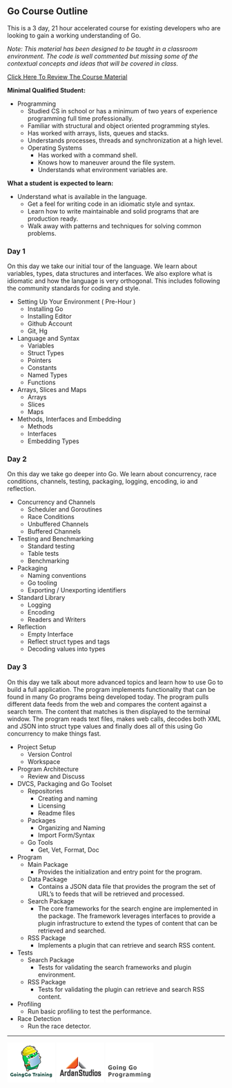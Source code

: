 ## Go Course Outline
This is a 3 day, 21 hour accelerated course for existing developers who are looking to gain a working understanding of Go.

*Note: This material has been designed to be taught in a classroom environment. The code is well commented but missing some of the contextual concepts and ideas that will be covered in class.*

[Click Here To Review The Course Material](00-slides/readme.md)

__Minimal Qualified Student:__

* Programming
	* Studied CS in school or has a minimum of two years of experience programming full time professionally.
	* Familiar with structural and object oriented programming styles.
	* Has worked with arrays, lists, queues and stacks.
	* Understands processes, threads and synchronization at a high level.
	* Operating Systems
    	* Has worked with a command shell.
    	* Knows how to maneuver around the file system.
    	* Understands what environment variables are.

__What a student is expected to learn:__

* Understand what is available in the language.
    * Get a feel for writing code in an idiomatic style and syntax.
    * Learn how to write maintainable and solid programs that are production ready.
    * Walk away with patterns and techniques for solving common problems. 

### Day 1
On this day we take our initial tour of the language. We learn about variables, types, data structures and interfaces. We also explore what is idiomatic and how the language is very orthogonal. This includes following the community standards for coding and style.

* Setting Up Your Environment ( Pre-Hour )
	* Installing Go
	* Installing Editor
	* Github Account
	* Git, Hg
* Language and Syntax
	* Variables
	* Struct Types
	* Pointers
	* Constants
	* Named Types
	* Functions
* Arrays, Slices and Maps
	* Arrays
	* Slices
	* Maps
* Methods, Interfaces and Embedding
	* Methods
	* Interfaces
	* Embedding Types

### Day 2
On this day we take go deeper into Go. We learn about concurrency, race conditions, channels, testing, packaging, logging, encoding, io and reflection.

* Concurrency and Channels
    * Scheduler and Goroutines
	* Race Conditions
	* Unbuffered Channels
	* Buffered Channels
* Testing and Benchmarking
	* Standard testing
	* Table tests
	* Benchmarking
* Packaging
	* Naming conventions
	* Go tooling
	* Exporting / Unexporting identifiers
* Standard Library
	* Logging
	* Encoding
	* Readers and Writers
* Reflection
	* Empty Interface
	* Reflect struct types and tags
	* Decoding values into types

### Day 3
On this day we talk about more advanced topics and learn how to use Go to build a full application. The program implements functionality that can be found in many Go programs being developed today. The program pulls different data feeds from the web and compares the content against a search term. The content that matches is then displayed to the terminal window. The program reads text files, makes web calls, decodes both XML and JSON into struct type values and finally does all of this using Go concurrency to make things fast.

* Project Setup
	* Version Control
	* Workspace
* Program Architecture
	* Review and Discuss
* DVCS, Packaging and Go Toolset
	* Repositories
		* Creating and naming
	    * Licensing
	    * Readme files
	* Packages
	    * Organizing and Naming
		* Import Form/Syntax
	* Go Tools
	    * Get, Vet, Format, Doc
* Program
	* Main Package
		* Provides the initialization and entry point for the program. 
	* Data Package
		* Contains a JSON data file that provides the program the set of URL’s to feeds that will be retrieved and processed.
	* Search Package
		* The core frameworks for the search engine are implemented in the package. The framework leverages interfaces to provide a plugin infrastructure to extend the types of content that can be retrieved and searched.
	* RSS Package
		* Implements a plugin that can retrieve and search RSS content.
* Tests
	* Search Package
		* Tests for validating the search frameworks and plugin environment.
	* RSS Package
		* Tests for validating the plugin can retrieve and search RSS content.
* Profiling
	* Run basic profiling to test the performance.
* Race Detection
	* Run the race detector.

___
[![GoingGo Training](00-slides/images/ggt_logo.png)](http://www.goinggotraining.net)
[![Ardan Studios](00-slides/images/ardan_logo.png)](http://www.ardanstudios.com)
[![GoingGo Blog](00-slides/images/ggb_logo.png)](http://www.goinggo.net)